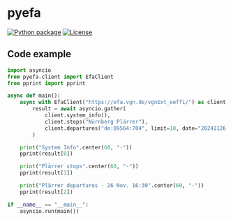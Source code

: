 # pyefa
[![Python package](https://github.com/alex-jung/pyefa/actions/workflows/python-package.yml/badge.svg)](https://github.com/alex-jung/pyefa/actions/workflows/python-package.yml)
[![License](https://img.shields.io/badge/License-MIT-yellow.svg)](https://opensource.org/licenses/MIT)

## Code example
``` python
import asyncio
from pyefa.client import EfaClient
from pprint import pprint

async def main():
    async with EfaClient("https://efa.vgn.de/vgnExt_oeffi/") as client:
        result = await asyncio.gather(
            client.system_info(),
            client.stops("Nürnberg Plärrer"),
            client.departures("de:09564:704", limit=10, date="20241126 16:30"),
        )

    print("System Info".center(60, "-"))
    pprint(result[0])

    print("Plärrer stops".center(60, "-"))
    pprint(result[1])

    print("Plärrer departures - 26 Nov. 16:30".center(60, "-"))
    pprint(result[2])

if __name__ == "__main__":
    asyncio.run(main())
```